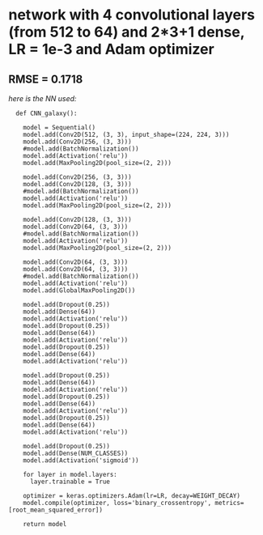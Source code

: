 ﻿# network with 4 convolutional layers (from 512 to 64) and 2*3+1 dense, LR = 1e-3 and Adam optimizer

## RMSE = 0.1718

_here is the NN used:_
      
      def CNN_galaxy():

        model = Sequential()
        model.add(Conv2D(512, (3, 3), input_shape=(224, 224, 3)))
        model.add(Conv2D(256, (3, 3)))
        #model.add(BatchNormalization())
        model.add(Activation('relu'))
        model.add(MaxPooling2D(pool_size=(2, 2)))

        model.add(Conv2D(256, (3, 3)))
        model.add(Conv2D(128, (3, 3)))
        #model.add(BatchNormalization())
        model.add(Activation('relu'))
        model.add(MaxPooling2D(pool_size=(2, 2)))

        model.add(Conv2D(128, (3, 3)))
        model.add(Conv2D(64, (3, 3)))
        #model.add(BatchNormalization())
        model.add(Activation('relu'))
        model.add(MaxPooling2D(pool_size=(2, 2)))

        model.add(Conv2D(64, (3, 3)))
        model.add(Conv2D(64, (3, 3)))
        #model.add(BatchNormalization())
        model.add(Activation('relu'))
        model.add(GlobalMaxPooling2D())

        model.add(Dropout(0.25))
        model.add(Dense(64))
        model.add(Activation('relu'))
        model.add(Dropout(0.25))
        model.add(Dense(64))
        model.add(Activation('relu'))
        model.add(Dropout(0.25))
        model.add(Dense(64))
        model.add(Activation('relu'))

        model.add(Dropout(0.25))
        model.add(Dense(64))
        model.add(Activation('relu'))
        model.add(Dropout(0.25))
        model.add(Dense(64))
        model.add(Activation('relu'))
        model.add(Dropout(0.25))
        model.add(Dense(64))
        model.add(Activation('relu'))

        model.add(Dropout(0.25))
        model.add(Dense(NUM_CLASSES))
        model.add(Activation('sigmoid'))

        for layer in model.layers:
          layer.trainable = True

        optimizer = keras.optimizers.Adam(lr=LR, decay=WEIGHT_DECAY)
        model.compile(optimizer, loss='binary_crossentropy', metrics=[root_mean_squared_error])

        return model
